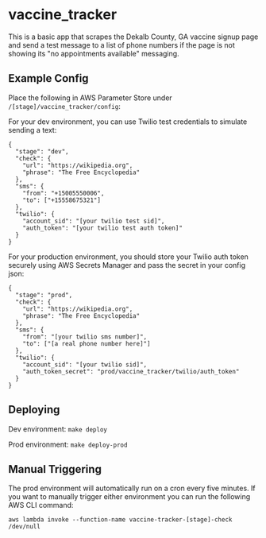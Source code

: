 # vaccine_tracker

This is a basic app that scrapes the Dekalb County, GA vaccine signup page and send a test message to a list of phone 
numbers if the page is not showing its "no appointments available" messaging.

## Example Config

Place the following in AWS Parameter Store under `/[stage]/vaccine_tracker/config`:

For your dev environment, you can use Twilio test credentials to simulate sending a text:
```
{
  "stage": "dev",
  "check": {
    "url": "https://wikipedia.org",
    "phrase": "The Free Encyclopedia"
  },
  "sms": {
    "from": "+15005550006",
    "to": ["+15558675321"]
  },
  "twilio": {
    "account_sid": "[your twilio test sid]",
    "auth_token": "[your twilio test auth token]"
  }
}
```

For your production environment, you should store your Twilio auth token securely using AWS Secrets Manager and pass
the secret in your config json:
```
{
  "stage": "prod",
  "check": {
    "url": "https://wikipedia.org",
    "phrase": "The Free Encyclopedia"
  },
  "sms": {
    "from": "[your twilio sms number]",
    "to": ["[a real phone number here]"]
  },
  "twilio": {
    "account_sid": "[your twilio sid]",
    "auth_token_secret": "prod/vaccine_tracker/twilio/auth_token"
  }
}
```

## Deploying

Dev environment:
`make deploy`

Prod environment:
`make deploy-prod`

## Manual Triggering

The prod environment will automatically run on a cron every five minutes. If you want to manually trigger either 
environment you can run the following AWS CLI command:
```
aws lambda invoke --function-name vaccine-tracker-[stage]-check /dev/null
```